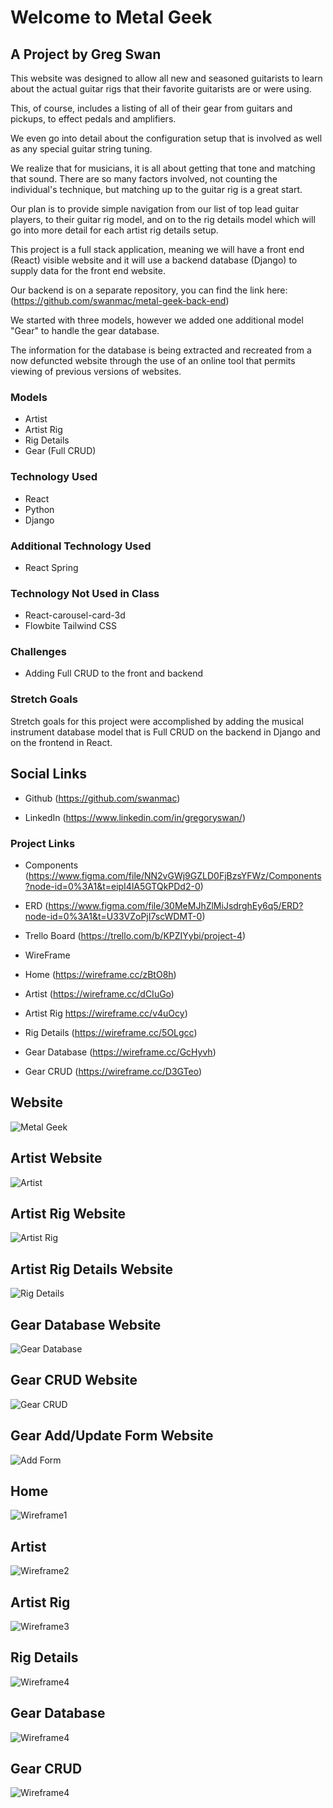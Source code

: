 # Welcome to Metal Geek

## A Project by Greg Swan

This website was designed to allow all new and seasoned guitarists to learn about the actual guitar rigs that their favorite guitarists are or were using. 

This, of course, includes a listing of all of their gear from guitars and pickups, to effect pedals and amplifiers. 

We even go into detail about the configuration setup that is involved as well as any special guitar string tuning.

We realize that for musicians, it is all about getting that tone and matching that sound. There are so many factors involved, not counting the individual's technique, but matching up to the guitar rig is a great start.

Our plan is to provide simple navigation from our list of top lead guitar players, to their guitar rig model, and on to the rig details model which will go into more detail for each artist rig details setup.

This project is a full stack application, meaning we will have a front end (React) visible website and it will use a backend database (Django) to supply data for the front end website.

Our backend is on a separate repository, you can find the link here: (https://github.com/swanmac/metal-geek-back-end)

We started with three models, however we added one additional model "Gear" to handle the gear database.

The information for the database is being extracted and recreated from a now defuncted website through the use of an online tool that permits viewing of previous versions of websites.

### Models

- Artist
- Artist Rig
- Rig Details
- Gear (Full CRUD)


### Technology Used

- React
- Python
- Django

### Additional Technology Used

- React Spring


### Technology Not Used in Class

- React-carousel-card-3d
- Flowbite Tailwind CSS

### Challenges

- Adding Full CRUD to the front and backend

### Stretch Goals

Stretch goals for this project were accomplished by adding the musical instrument database model that is Full CRUD on the backend in Django and on the frontend in React.

## Social Links
- Github
(https://github.com/swanmac)

- LinkedIn
(https://www.linkedin.com/in/gregoryswan/)

### Project Links

- Components
(https://www.figma.com/file/NN2vGWj9GZLD0FjBzsYFWz/Components?node-id=0%3A1&t=eipI4lA5GTQkPDd2-0)

- ERD
(https://www.figma.com/file/30MeMJhZlMiJsdrghEy6q5/ERD?node-id=0%3A1&t=U33VZoPjI7scWDMT-0)

- Trello Board
(https://trello.com/b/KPZIYybi/project-4)

- WireFrame
- Home (https://wireframe.cc/zBtO8h)
- Artist (https://wireframe.cc/dCIuGo)
- Artist Rig https://wireframe.cc/v4uOcy)
- Rig Details (https://wireframe.cc/5OLgcc)
- Gear Database (https://wireframe.cc/GcHyvh)
- Gear CRUD (https://wireframe.cc/D3GTeo)

## Website
<img src="public/a7.png" alt="Metal Geek">

## Artist Website
<img src="public/a8.png" alt="Artist">

## Artist Rig Website
<img src="public/a9.png" alt="Artist Rig">

## Artist Rig Details Website
<img src="public/a10.png" alt="Rig Details">

## Gear Database Website
<img src="public/a11.png" alt="Gear Database">

## Gear CRUD Website
<img src="public/a12.png" alt="Gear CRUD">

## Gear Add/Update Form Website
<img src="public/a13.png" alt="Add Form">

## Home
<img src="public/a1.png" alt="Wireframe1">

## Artist
<img src="public/a2.png" alt="Wireframe2">

## Artist Rig
<img src="public/a3.png" alt="Wireframe3">

## Rig Details
<img src="public/a4.png" alt="Wireframe4">

## Gear Database
<img src="public/a5.png" alt="Wireframe4">

## Gear CRUD
<img src="public/a6.png" alt="Wireframe4">